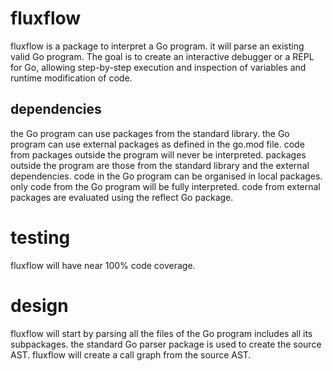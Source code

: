 # fluxflow
fluxflow is a package to interpret a Go program.
it will parse an existing valid Go program.
The goal is to create an interactive debugger or a REPL for Go, allowing step-by-step execution and inspection of variables and runtime modification of code.

## dependencies
the Go program can use packages from the standard library.
the Go program can use external packages as defined in the go.mod file.
code from packages outside the program will never be interpreted.
packages outside the program are those from the standard library and the external dependencies.
code in the Go program can be organised in local packages.
only code from the Go program will be fully interpreted.
code from external packages are evaluated using the reflect Go package.

# testing
fluxflow will have near 100% code coverage.

# design
fluxflow will start by parsing all the files of the Go program includes all its subpackages.
the standard Go parser package is used to create the source AST.
fluxflow will create a call graph from the source AST.